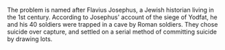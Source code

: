 The problem is named after Flavius Josephus, a Jewish historian living in the 1st century.
According to Josephus' account of the siege of Yodfat,
he and his 40 soldiers were trapped in a cave by Roman soldiers. They chose suicide over capture,
and settled on a serial method of committing suicide by drawing lots.

